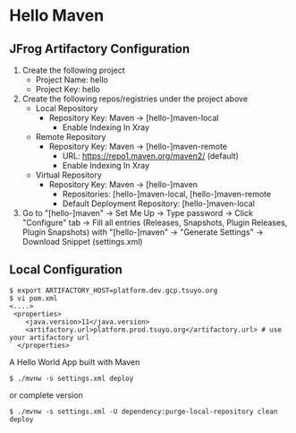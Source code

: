 # Hello Maven

## JFrog Artifactory Configuration
1. Create the following project
    - Project Name: hello
    - Project Key: hello
2. Create the following repos/registries under the project above
    - Local Repository
      - Repository Key: Maven -> [hello-]maven-local
        - Enable Indexing In Xray
    - Remote Repository
      - Repository Key: Maven -> [hello-]maven-remote
        - URL: https://repo1.maven.org/maven2/ (default)
        - Enable Indexing In Xray
    - Virtual Repository
      - Repository Key: Maven -> [hello-]maven
        - Repositories: [hello-]maven-local, [hello-]maven-remote
        - Default Deployment Repository: [hello-]maven-local
3. Go to "[hello-]maven" -> Set Me Up -> Type password -> Click "Configure" tab -> Fill all entries (Releases, Snapshots, Plugin Releases, Plugin Snapshots) with "[hello-]maven" -> "Generate Settings" -> Download Snippet (settings.xml)

## Local Configuration
```
$ export ARTIFACTORY_HOST=platform.dev.gcp.tsuyo.org
$ vi pom.xml
<....>
 <properties>
    <java.version>11</java.version>
    <artifactory.url>platform.prod.tsuyo.org</artifactory.url> # use your artifactory url
  </properties>
```
A Hello World App built with Maven
```
$ ./mvnw -s settings.xml deploy
```
or complete version
```
$ ./mvnw -s settings.xml -U dependency:purge-local-repository clean deploy
```